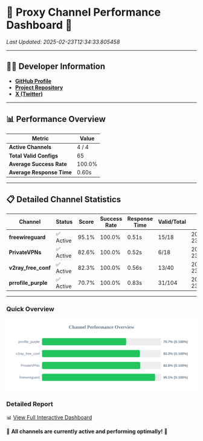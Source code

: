 # 🌟 Proxy Channel Performance Dashboard 🌟

_Last Updated: 2025-02-23T12:34:33.805458_

---

## 👩‍💻 Developer Information

- **[GitHub Profile](https://github.com/4n0nymou3)**  
- **[Project Repository](https://github.com/4n0nymou3/multi-proxy-config-fetcher)**  
- **[X (Twitter)](https://x.com/4n0nymou3)**  

---

## 📊 Performance Overview

| Metric                | Value       |
|-----------------------|-------------|
| **Active Channels**   | 4 / 4       |
| **Total Valid Configs** | 65          |
| **Average Success Rate** | 100.0%      |
| **Average Response Time** | 0.60s       |

---

## 📋 Detailed Channel Statistics

| Channel          | Status     | Score  | Success Rate | Response Time | Valid/Total | Last Success               |
|------------------|------------|--------|--------------|---------------|-------------|----------------------------|
| **freewireguard**  | ✅ Active  | 95.1%  | 100.0% | 0.51s         | 15/18       | 2025-02-23T12:34:33.803776 |
| **PrivateVPNs**  | ✅ Active  | 82.6%  | 100.0% | 0.52s         | 6/18       | 2025-02-23T12:34:33.272022 |
| **v2ray_free_conf**  | ✅ Active  | 82.3%  | 100.0% | 0.56s         | 13/40       | 2025-02-23T12:34:32.719200 |
| **prrofile_purple**  | ✅ Active  | 70.7%  | 100.0% | 0.83s         | 31/104       | 2025-02-23T12:34:32.090385 |

---

### Quick Overview
<div align="center">
  <a href="https://raw.githubusercontent.com/nullluser/NullRepo/refs/heads/main/assets/channel_stats_chart.svg">
    <img src="https://raw.githubusercontent.com/nullluser/NullRepo/refs/heads/main/assets/channel_stats_chart.svg" alt="Source Performance Statistics" width="800">
  </a>
</div>

### Detailed Report
📊 [View Full Interactive Dashboard](https://htmlpreview.github.io/?https://github.com/nullluser/NullRepo/blob/main/assets/performance_report.html)

🎉 **All channels are currently active and performing optimally!** 🎉
